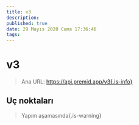 ```yaml
---
title: v3
description:
published: true
date: 29 Mayıs 2020 Cuma 17:36:46
tags:
---
```


# v3

> Ana URL: https://api.premid.app/v3{.is-info}


## Uç noktaları
> Yapım aşamasında{.is-warning}
